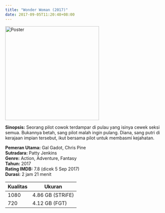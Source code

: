 ```yaml
---
title: "Wonder Woman (2017)"
date: 2017-09-05T11:20:48+08:00
---
```


<img src="/img/poster/film-wonder-woman-2017.jpg" alt="Poster" style="width: 300px;"/>

**Sinopsis:** Seorang pilot cowok terdampar di pulau yang isinya cewek seksi semua. Bukannya betah, sang pilot malah ingin pulang. Diana, sang putri di kerajaan impian tersebut, ikut bersama pilot untuk membasmi kejahatan.

**Pemeran Utama:** Gal Gadot, Chris Pine  
**Sutradara:** Patty Jenkins  
**Genre:** Action, Adventure, Fantasy  
**Tahun:** 2017  
**Rating IMDB:** 7.8 (dicek 5 Sep 2017)  
**Durasi:** 2 jam 21 menit

Kualitas | Ukuran
-------- | ------
1080     | 4.86 GB (STRiFE)
720      | 4.12 GB (FGT)